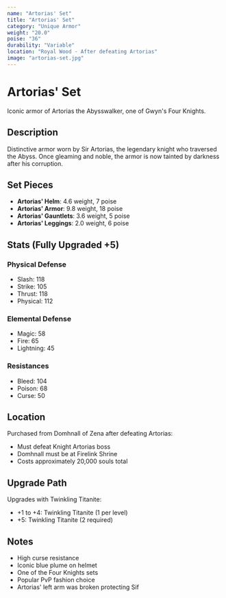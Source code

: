 ```yaml
---
name: "Artorias' Set"
title: "Artorias' Set"
category: "Unique Armor"
weight: "20.0"
poise: "36"
durability: "Variable"
location: "Royal Wood - After defeating Artorias"
image: "artorias-set.jpg"
---
```


# Artorias' Set

Iconic armor of Artorias the Abysswalker, one of Gwyn's Four Knights.

## Description

Distinctive armor worn by Sir Artorias, the legendary knight who traversed the Abyss. Once gleaming and noble, the armor is now tainted by darkness after his corruption.

## Set Pieces

- **Artorias' Helm**: 4.6 weight, 7 poise
- **Artorias' Armor**: 9.8 weight, 18 poise
- **Artorias' Gauntlets**: 3.6 weight, 5 poise
- **Artorias' Leggings**: 2.0 weight, 6 poise

## Stats (Fully Upgraded +5)

### Physical Defense
- Slash: 118
- Strike: 105
- Thrust: 118
- Physical: 112

### Elemental Defense
- Magic: 58
- Fire: 65
- Lightning: 45

### Resistances
- Bleed: 104
- Poison: 68
- Curse: 50

## Location

Purchased from Domhnall of Zena after defeating Artorias:
- Must defeat Knight Artorias boss
- Domhnall must be at Firelink Shrine
- Costs approximately 20,000 souls total

## Upgrade Path

Upgrades with Twinkling Titanite:
- +1 to +4: Twinkling Titanite (1 per level)
- +5: Twinkling Titanite (2 required)

## Notes

- High curse resistance
- Iconic blue plume on helmet
- One of the Four Knights sets
- Popular PvP fashion choice
- Artorias' left arm was broken protecting Sif